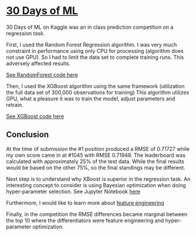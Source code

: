 # [30 Days of ML](https://www.kaggle.com/c/30-days-of-ml)


30 Days of ML on Kaggle was an in class prediction competition on a regression task.

First, I used the Random Forest Regression algorithm. 
I was very much constraint in performance using only CPU for processing (algorithm does not use GPU).
So I had to limit the data set to complete training runs. This adversely affected results. 

[See RandomForest code here](https://github.com/andriescoetsee/my_first_kaggle_competition/blob/4921edfc802a2aa1c968ae869392150fbf53ad9f/30-days-of-ml-random-forest.ipynb)

Then, I used the XGBoost algorithm using the same framework (utilization the full data set of 300,000 observations for training)
This algorithm utilizes GPU, what a pleasure it was to train the model, adjust parameters and retrain. 

[See XGBoost code here](https://github.com/andriescoetsee/my_first_kaggle_competition/blob/f7237fce1afbd4183cc4e49d1a595238cee49315/30-days-of-ml-xgboost.ipynb)

## Conclusion

At the time of submission the #1 position produced a RMSE of 0.71727 while my own score came in at #1045 with RMSE 0.71948. 
The leaderboard was calculated with approximately 25% of the test data. While the final results would be based on the other 75%, so the final standings may be different.

Next step is to understand why XBoost is superior in the regression task. 
An interesting concept to consider is using Bayesian optimization when doing hyper-parameter selection. See Jupyter Notebook [here](https://github.com/andriescoetsee/my_first_kaggle_competition/blob/f7237fce1afbd4183cc4e49d1a595238cee49315/30-days-of-ml-xgboost.ipynb)

Furthermore, I would like to learn more about [feature engineering](https://www.kaggle.com/learn/feature-engineering)

Finally, in the competition the RMSE differences became marginal between the top 10 where the differentiators were feature engineering and hyper-parameter optimization.







